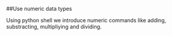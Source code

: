 ##Use numeric data types

Using python shell we introduce numeric commands like adding, substracting, multipliying and dividing.

